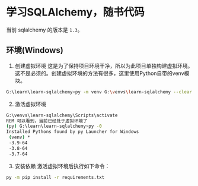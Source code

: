 # 学习SQLAlchemy，随书代码
当前 sqlalchemy 的版本是 `1.3`。

## 环境(Windows)
1. 创建虚拟环境
这是为了保持项目环境干净，所以为此项目单独构建虚拟环境。
这不是必须的。创建虚拟环境的方法有很多，这里使用Python自带的venv模块。
```sh
G:\learn\learn-sqlalchemy>py -m venv G:\venvs\learn-sqlalchemy --clear --prompt=py --symlinks   
```
2. 激活虚拟环境

```sh
G:\venvs\learn-sqlalchemy\Scripts\activate
REM 可以看到，当前已经处于虚拟环境了
(py) G:\learn\learn-sqlalchemy>py -0
Installed Pythons found by py Launcher for Windows
 (venv) *
 -3.9-64
 -3.8-64
 -3.7-64
```

3. 安装依赖
激活虚拟环境后执行如下命令：
```sh
py -m pip install -r requirements.txt
```
